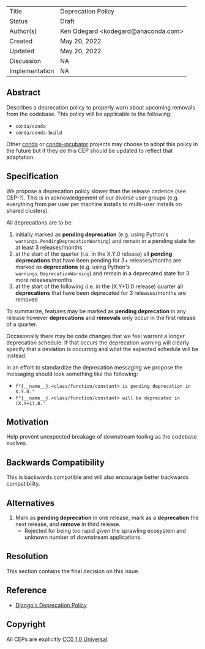<table>
<tr><td> Title </td><td> Deprecation Policy </td>
<tr><td> Status </td><td> Draft </td></tr>
<tr><td> Author(s) </td><td> Ken Odegard &lt;kodegard@anaconda.com&gt; </td></tr>
<tr><td> Created </td><td> May 20, 2022 </td></tr>
<tr><td> Updated </td><td> May 20, 2022 </td></tr>
<tr><td> Discussion </td><td> NA </td></tr>
<tr><td> Implementation </td><td> NA </td></tr>
</table>

## Abstract

Describes a deprecation policy to properly warn about upcoming removals from the codebase. This policy will be applicable to the following:

- `conda/conda`
- `conda/conda-build`

Other [conda](https://github.com/conda) or [conda-incubator](https://github.com/conda-incubator) projects may choose to adopt this policy in the future but if they do this CEP should be updated to reflect that adaptation.

## Specification

We propose a deprecation policy slower than the release cadence (see CEP-?). This is in acknowledgement of our diverse user groups (e.g. everything from per user per machine installs to multi-user installs on shared clusters).

All deprecations are to be:

1. initially marked as **pending deprecation** (e.g. using Python's `warnings.PendingDeprecationWarning`) and remain in a pending state for at least 3 releases/months
2. at the start of the quarter (i.e. in the X.Y.0 release) all **pending deprecations** that have been pending for 3+ releases/months are marked as **deprecations** (e.g. using Python's `warnings.DeprecationWarning`) and remain in a deprecated state for 3 more releases/months
3. at the start of the following (i.e. in the (X.Y+1).0 release) quarter all **deprecations** that have been deprecated for 3 releases/months are removed

To summarize, features may be marked as **pending deprecation** in any release however **deprecations** and **removals** only occur in the first release of a quarter.

Occasionally there may be code changes that we feel warrant a longer deprecation schedule. If that occurs the deprecation warning will clearly specify that a deviation is occurring and what the expected schedule will be instead.

In an effort to standardize the deprecation messaging we propose the messaging should look something like the following:

- `f"{__name__}.<class/function/constant> is pending deprecation in X.Y.0."`
- `f"{__name__}.<class/function/constant> will be deprecated in (X.Y+1).0."`

## Motivation

Help prevent unexpected breakage of downstream tooling as the codebase evolves.

## Backwards Compatibility

This is backwards compatible and will also encourage better backwards compatibility.

## Alternatives

1. Mark as **pending deprecation** in one release, mark as a **deprecation** the next release, and **remove** in third release.
   - Rejected for being too rapid given the sprawling ecosystem and unknown number of downstream applications.

## Resolution

This section contains the final decision on this issue.

## Reference

- [Django's Deprecation Policy](https://docs.djangoproject.com/en/dev/internals/release-process/#deprecation-policy)

## Copyright

All CEPs are explicitly [CC0 1.0 Universal](https://creativecommons.org/publicdomain/zero/1.0/).
